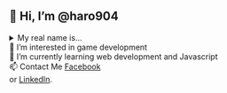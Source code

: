 ## 👋 Hi, I’m @haro904
<details>
  <summary>My real name is...</summary>
  Hannah Glover 
</details>
 👀 I’m interested in game development <br>
🌱 I’m currently learning web development and Javascript <br>
📫  Contact Me  <a href="https://www.facebook.com/haglo16">Facebook</a> <br>
or <a href="https://www.linkedin.com/in/haro904/">LinkedIn</a>.


<!---
haro904/haro904 is a ✨ special ✨ repository because its `README.md` (this file) appears on your GitHub profile.
You can click the Preview link to take a look at your changes.
--->
